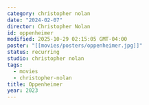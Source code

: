 ```yaml
---
category: christopher nolan
date: "2024-02-07"
director: Christopher Nolan
id: oppenheimer
modified: 2025-10-29 02:15:05 GMT-04:00
poster: "[[movies/posters/oppenheimer.jpg]]"
status: recurring
studio: christopher nolan
tags:
  - movies
  - christopher-nolan
title: Oppenheimer
year: 2023
---
```

